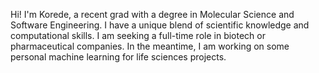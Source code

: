 Hi! I'm Korede, a recent grad with a degree in Molecular Science and Software Engineering. I have a unique blend of scientific knowledge and computational skills. I am seeking a full-time role in biotech or pharmaceutical companies. In the meantime, I am working on some personal machine learning for life sciences projects.

<!---
koreogundele/koreogundele is a ✨ special ✨ repository because its `README.md` (this file) appears on your GitHub profile.
You can click the Preview link to take a look at your changes.
--->
